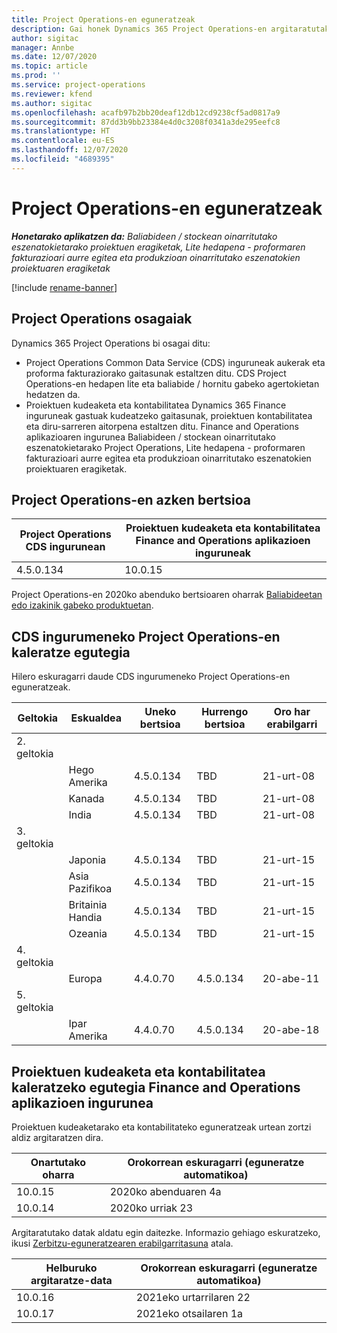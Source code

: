 ```yaml
---
title: Project Operations-en eguneratzeak
description: Gai honek Dynamics 365 Project Operations-en argitaratutako bertsioei buruzko informazioa eskaintzen du.
author: sigitac
manager: Annbe
ms.date: 12/07/2020
ms.topic: article
ms.prod: ''
ms.service: project-operations
ms.reviewer: kfend
ms.author: sigitac
ms.openlocfilehash: acafb97b2bb20deaf12db12cd9238cf5ad0817a9
ms.sourcegitcommit: 87dd3b9bb23384e4d0c3208f0341a3de295eefc8
ms.translationtype: HT
ms.contentlocale: eu-ES
ms.lasthandoff: 12/07/2020
ms.locfileid: "4689395"
---
```

# <a name="project-operations-updates"></a>Project Operations-en eguneratzeak

_**Honetarako aplikatzen da:** Baliabideen / stockean oinarritutako eszenatokietarako proiektuen eragiketak, Lite hedapena - proformaren fakturazioari aurre egitea eta produkzioan oinarritutako eszenatokien proiektuaren eragiketak_

[!include [rename-banner](~/includes/cc-data-platform-banner.md)]

## <a name="project-operations-components"></a>Project Operations osagaiak

Dynamics 365 Project Operations bi osagai ditu:

- Project Operations Common Data Service (CDS) inguruneak aukerak eta proforma fakturaziorako gaitasunak estaltzen ditu. CDS Project Operations-en hedapen lite eta baliabide / hornitu gabeko agertokietan hedatzen da.
- Proiektuen kudeaketa eta kontabilitatea Dynamics 365 Finance inguruneak gastuak kudeatzeko gaitasunak, proiektuen kontabilitatea eta diru-sarreren aitorpena estaltzen ditu. Finance and Operations aplikazioaren ingurunea Baliabideen / stockean oinarritutako eszenatokietarako Project Operations, Lite hedapena - proformaren fakturazioari aurre egitea eta produkzioan oinarritutako eszenatokien proiektuaren eragiketak.

## <a name="project-operations-latest-version"></a>Project Operations-en azken bertsioa

| Project Operations CDS ingurunean | Proiektuen kudeaketa eta kontabilitatea Finance and Operations aplikazioen inguruneak |
| --- | --- |
| 4.5.0.134 | 10.0.15 |

Project Operations-en 2020ko abenduko bertsioaren oharrak [Baliabideetan edo izakinik gabeko produktuetan](whats-new-dec-2020-resource-based.md).

## <a name="release-schedule-for-project-operations-on-cds-environment"></a>CDS ingurumeneko Project Operations-en kaleratze egutegia

Hilero eskuragarri daude CDS ingurumeneko Project Operations-en eguneratzeak. 

| Geltokia   | Eskualdea        | Uneko bertsioa | Hurrengo bertsioa | Oro har erabilgarri |
|-----------|---------------|-----------------|--------------|---------------------|
| 2. geltokia |   &nbsp;      |    &nbsp;       | &nbsp;       |      &nbsp;         |
|   &nbsp;  | Hego Amerika |  4.5.0.134       | TBD     | 21-urt-08           |
|    &nbsp; | Kanada        |  4.5.0.134       | TBD     | 21-urt-08          |
|   &nbsp;  | India         |  4.5.0.134       | TBD     | 21-urt-08           |
| 3. geltokia  |      &nbsp;   |     &nbsp;      |     &nbsp;   |      &nbsp;         |
|   &nbsp;  | Japonia         |  4.5.0.134       | TBD     | 21-urt-15           |
|   &nbsp;  | Asia Pazifikoa  |  4.5.0.134       | TBD     | 21-urt-15           |
|   &nbsp;  | Britainia Handia |  4.5.0.134       | TBD     | 21-urt-15           |
|   &nbsp;  | Ozeania       |  4.5.0.134       | TBD     | 21-urt-15           |
| 4. geltokia |     &nbsp;    |     &nbsp;      |     &nbsp;   |      &nbsp;         |
|   &nbsp;  | Europa        |  4.4.0.70       | 4.5.0.134     | 20-abe-11           |
| 5. geltokia |     &nbsp;    |     &nbsp;      |     &nbsp;   |      &nbsp;         |
|   &nbsp;  | Ipar Amerika |  4.4.0.70       | 4.5.0.134     | 20-abe-18           |

## <a name="release-schedule-for-project-management-and-accounting-in-the-finance-and-operations-apps-environment"></a>Proiektuen kudeaketa eta kontabilitatea kaleratzeko egutegia Finance and Operations aplikazioen ingurunea

Proiektuen kudeaketarako eta kontabilitateko eguneratzeak urtean zortzi aldiz argitaratzen dira.

| Onartutako oharra | Orokorrean eskuragarri (eguneratze automatikoa) |
| --- | --- |
| 10.0.15 | 2020ko abenduaren 4a |
| 10.0.14 | 2020ko urriak 23 |

Argitaratutako datak aldatu egin daitezke. Informazio gehiago eskuratzeko, ikusi [Zerbitzu-eguneratzearen erabilgarritasuna](https://docs.microsoft.com/dynamics365/fin-ops-core/fin-ops/get-started/public-preview-releases?toc=/dynamics365/finance/toc.json) atala.

| Helburuko argitaratze-data | Orokorrean eskuragarri (eguneratze automatikoa) |
| --- | --- |
| 10.0.16 | 2021eko urtarrilaren 22 |
| 10.0.17 | 2021eko otsailaren 1a |

